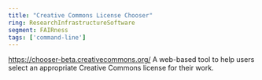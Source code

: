 ```yaml
---
title: "Creative Commons License Chooser"
ring: ResearchInfrastructureSoftware
segment: FAIRness
tags: ['command-line']
---
```

https://chooser-beta.creativecommons.org/
A web-based tool to help users select an appropriate Creative Commons license for their work.
